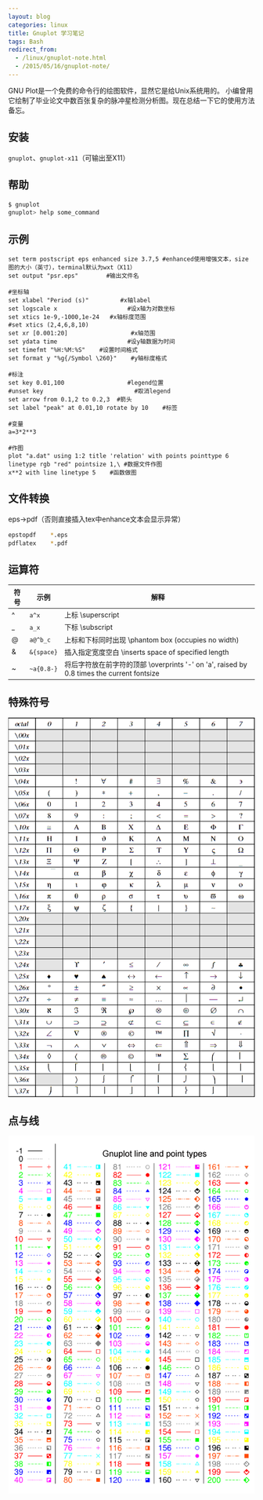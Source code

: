 ```yaml
---
layout: blog
categories: linux
title: Gnuplot 学习笔记
tags: Bash 
redirect_from:
  - /linux/gnuplot-note.html
  - /2015/05/16/gnuplot-note/
---
```


GNU Plot是一个免费的命令行的绘图软件，显然它是给Unix系统用的。
小编曾用它绘制了毕业论文中数百张复杂的脉冲星检测分析图。现在总结一下它的使用方法备忘。

## 安装

`gnuplot`、`gnuplot-x11`（可输出至X11）

## 帮助

```bash
$ gnuplot
gnuplot> help some_command
```
        
## 示例

```gnuplot
set term postscript eps enhanced size 3.7,5 #enhanced使用增强文本，size 图的大小（英寸），terminal默认为wxt（X11）
set output "psr.eps"        #输出文件名

#坐标轴
set xlabel "Period (s)"         #x轴label
set logscale x                    #设x轴为对数坐标
set xtics 1e-9,-1000,1e-24   #x轴标度范围
#set xtics (2,4,6,8,10)
set xr [0.001:20]                  #x轴范围
set ydata time                    #设y轴数据为时间
set timefmt "%H:%M:%S"    #设置时间格式
set format y "%g{/Symbol \260}"    #y轴标度格式

#标注
set key 0.01,100                  #legend位置
#unset key                          #取消legend
set arrow from 0.1,2 to 0.2,3  #箭头
set label "peak" at 0.01,10 rotate by 10    #标签

#变量
a=3*2**3  

#作图
plot "a.dat" using 1:2 title 'relation' with points pointtype 6 linetype rgb "red" pointsize 1,\ #数据文件作图
x**2 with line linetype 5    #函数做图
```

<!--more-->

## 文件转换

eps->pdf（否则直接插入tex中enhance文本会显示异常）

```bash
epstopdf    *.eps
pdflatex    *.pdf
```

## 运算符

符号 | 示例 | 解释
---  | --- | ---
        ^    |       `a^x`       |          上标 \superscript
        _    |      `a_x`        |           下标 \subscript
        @    |     `a@^b_c`      |       上标和下标同时出现 \phantom box (occupies no width)
        &    |      `&{space}`   |        插入指定宽度空白 \inserts space of specified length
        ~    |      `~a{0.8-}`   |        将后字符放在前字符的顶部 \overprints '-' on 'a', raised by 0.8 times the current fontsize

## 特殊符号

![symbol][1]


## 点与线

![pointtype & linetype][2]


[1]: /assets/img/blog/gnuplot/simbol.jpg
[2]: /assets/img/blog/gnuplot/line-point.png
	
